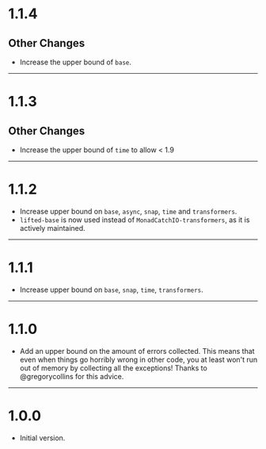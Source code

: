 # 1.1.4

## Other Changes

* Increase the upper bound of `base`.

---

# 1.1.3

## Other Changes

* Increase the upper bound of `time` to allow < 1.9

---

# 1.1.2

* Increase upper bound on `base`, `async`, `snap`, `time` and `transformers`.
* `lifted-base` is now used instead of `MonadCatchIO-transformers`, as it is
  actively maintained.

---

# 1.1.1

* Increase upper bound on `base`, `snap`, `time`, `transformers`.

---

# 1.1.0

* Add an upper bound on the amount of errors collected. This means that even
  when things go horribly wrong in other code, you at least won't run out of
  memory by collecting all the exceptions! Thanks to @gregorycollins for
  this advice.

---

# 1.0.0

* Initial version.
